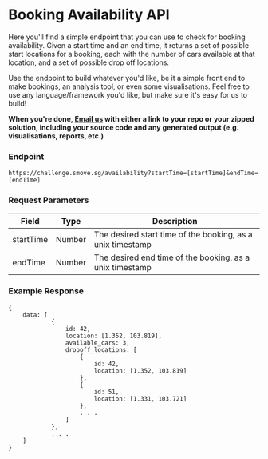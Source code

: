 # Booking Availability API
Here you'll find a simple endpoint that you can use to check for booking availability. Given a start time and an end time, it returns a set of possible start locations for a booking, each with the number of cars available at that location, and a set of possible drop off locations.

Use the endpoint to build whatever you'd like, be it a simple front end to make bookings, an analysis tool, or even some visualisations. Feel free to use any language/framework you'd like, but make sure it's easy for us to build!

**When you're done, [Email us](mailto:hr@smove.sg) with either a link to your repo or your zipped solution, including your source code and any generated output (e.g. visualisations, reports, etc.)**

### Endpoint
```
https://challenge.smove.sg/availability?startTime=[startTime]&endTime=[endTime]
```

### Request Parameters
| Field        | Type         | Description  |
| ------------- |-------------| -----|
| startTime      | Number | The desired start time of the booking, as a unix timestamp |
| endTime      | Number | The desired end time of the booking, as a unix timestamp |

### Example Response
```
{
	data: [
			{
				id: 42,
				location: [1.352, 103.819],
				available_cars: 3,
				dropoff_locations: [
					{ 
						id: 42,
						location: [1.352, 103.819]
					},
					{ 
						id: 51,
						location: [1.331, 103.721]
					},
					. . .
				]
			},
			. . .
	]
}
```
